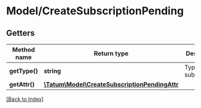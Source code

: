 # Model/CreateSubscriptionPending

## Getters

Method name | Return type | Description | Notes
------------ | ------------- | ------------- | -------------
**getType()** | **string** | Type of the subscription. |
**getAttr()** | [**\Tatum\Model\CreateSubscriptionPendingAttr**](CreateSubscriptionPendingAttr.md) |  |

[[Back to Index]](../index.md)
